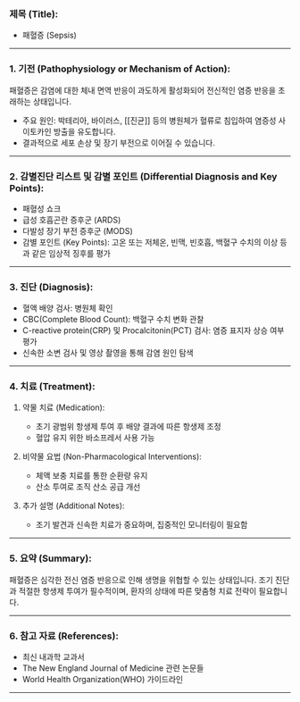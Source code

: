 

### 제목 (Title):
- 패혈증 (Sepsis)

---

### 1. 기전 (Pathophysiology or Mechanism of Action):

패혈증은 감염에 대한 체내 면역 반응이 과도하게 활성화되어 전신적인 염증 반응을 초래하는 상태입니다. 
- 주요 원인: 박테리아, 바이러스, [[진균]] 등의 병원체가 혈류로 침입하여 염증성 사이토카인 방출을 유도합니다.
- 결과적으로 세포 손상 및 장기 부전으로 이어질 수 있습니다.

---

### 2. 감별진단 리스트 및 감별 포인트 (Differential Diagnosis and Key Points):

- 패혈성 쇼크
- 급성 호흡곤란 증후군 (ARDS)
- 다발성 장기 부전 증후군 (MODS)
- 감별 포인트 (Key Points): 고온 또는 저체온, 빈맥, 빈호흡, 백혈구 수치의 이상 등과 같은 임상적 징후를 평가

---

### 3. 진단 (Diagnosis):

- 혈액 배양 검사: 병원체 확인
- CBC(Complete Blood Count): 백혈구 수치 변화 관찰
- C-reactive protein(CRP) 및 Procalcitonin(PCT) 검사: 염증 표지자 상승 여부 평가
- 신속한 소변 검사 및 영상 촬영을 통해 감염 원인 탐색

---

### 4. 치료 (Treatment):

1. 약물 치료 (Medication):
    - 초기 광범위 항생제 투여 후 배양 결과에 따른 항생제 조정
    - 혈압 유지 위한 바소프레서 사용 가능

2. 비약물 요법 (Non-Pharmacological Interventions):
    - 체액 보충 치료를 통한 순환량 유지
    - 산소 투여로 조직 산소 공급 개선

3. 추가 설명 (Additional Notes):
    - 조기 발견과 신속한 치료가 중요하며, 집중적인 모니터링이 필요함

---

### 5. 요약 (Summary):

패혈증은 심각한 전신 염증 반응으로 인해 생명을 위협할 수 있는 상태입니다. 조기 진단과 적절한 항생제 투여가 필수적이며, 환자의 상태에 따른 맞춤형 치료 전략이 필요합니다.

---

### 6. 참고 자료 (References):

- 최신 내과학 교과서
- The New England Journal of Medicine 관련 논문들
- World Health Organization(WHO) 가이드라인

---